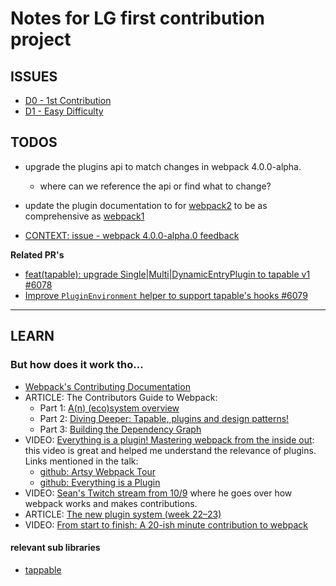 # Notes for LG first contribution project

## ISSUES
- [D0 - 1st Contribution](https://github.com/webpack/webpack/issues?q=is%3Aissue+is%3Aopen+label%3A%22D0%3A+My+First+Commit+%28Contrib.+Difficulty%29%22)
- [D1 - Easy Difficulty](https://github.com/webpack/webpack/issues?q=is%3Aissue+is%3Aopen+label%3A%22D1%3A+Easy+%28Contrib.+Difficulty%29%22)

## TODOS
- upgrade the plugins api to match changes in webpack 4.0.0-alpha.
  - where can we reference the api or find what to change?
- update the plugin documentation to for [webpack2](https://webpack.js.org/concepts/plugins/) to be as comprehensive as [webpack1](https://webpack.github.io/docs/plugins.html)

- [CONTEXT: issue - webpack 4.0.0-alpha.0 feedback](https://github.com/webpack/webpack/issues/6064)

**Related PR's**
- [feat(tapable): upgrade Single|Multi|DynamicEntryPlugin to tapable v1 #6078](https://github.com/webpack/webpack/pull/6078/files)
- [Improve `PluginEnvironment` helper to support tapable's hooks #6079](https://github.com/webpack/webpack/pull/6079)

---
## LEARN
### But how does it work tho...
- [Webpack's Contributing Documentation](https://github.com/webpack/webpack/blob/master/CONTRIBUTING.md)
- ARTICLE: The Contributors Guide to Webpack:
  - Part 1: [A(n) (eco)system overview](https://medium.com/webpack/the-contributors-guide-to-webpack-part-1-a0410cc82ca4)
  - Part 2: [Diving Deeper: Tapable, plugins and design patterns!](https://medium.com/webpack/the-contributors-guide-to-webpack-part-2-9fd5e658e08c)
  - Part 3: [Building the Dependency Graph](https://medium.com/webpack/the-contributors-guide-to-webpack-part-3-44cc149af02c)
- VIDEO: [Everything is a plugin! Mastering webpack from the inside out](https://www.youtube.com/watch?v=4tQiJaFzuJ8): this video is great and helped me understand the relevance of plugins. Links mentioned in the talk:
  - [github: Artsy Webpack Tour](https://github.com/TheLarkInn/artsy-webpack-tour)
  - [github: Everything is a Plugin](https://github.com/TheLarkInn/everything-is-a-plugin)
- VIDEO: [Sean's Twitch stream from 10/9](https://www.twitch.tv/videos/208289699) where he goes over how webpack works and makes contributions.
- ARTICLE: [The new plugin system (week 22–23)](https://medium.com/webpack/the-new-plugin-system-week-22-23-c24e3b22e95)
- VIDEO: [From start to finish: A 20-ish minute contribution to webpack](https://www.youtube.com/watch?v=ePdXHF2DfeY&feature=youtu.be)

#### relevant sub libraries
- [tappable](https://github.com/webpack/tapable)
